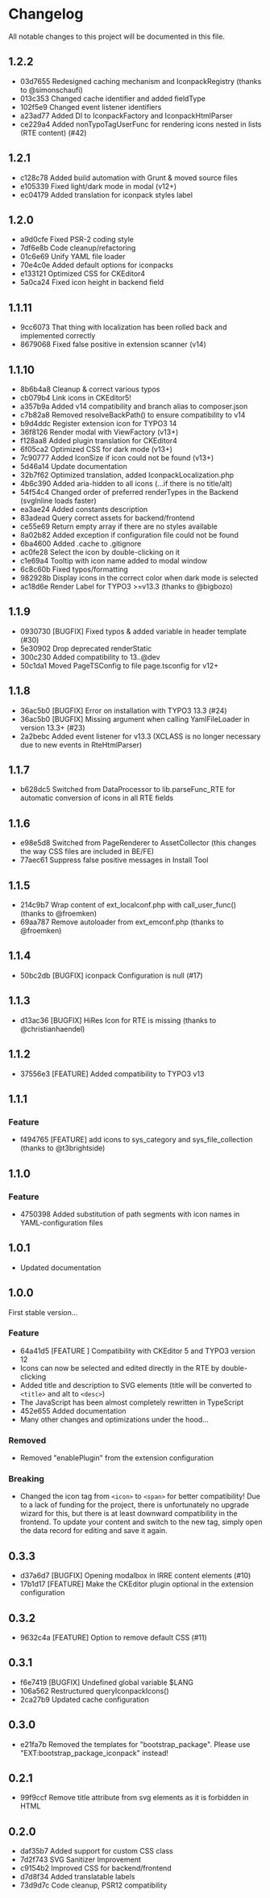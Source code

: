 # Changelog

All notable changes to this project will be documented in this file.

## 1.2.2

- 03d7655 Redesigned caching mechanism and IconpackRegistry (thanks to @simonschaufi)
- 013c353 Changed cache identifier and added fieldType
- 102f5e9 Changed event listener identifiers
- a23ad77 Added DI to IconpackFactory and IconpackHtmlParser
- ce229a4 Added nonTypoTagUserFunc for rendering icons nested in lists (RTE content) (#42)

## 1.2.1

- c128c78 Added build automation with Grunt & moved source files
- e105339 Fixed light/dark mode in modal (v12+)
- ec04179 Added translation for iconpack styles label

## 1.2.0

- a9d0cfe Fixed PSR-2 coding style
- 7df6e8b Code cleanup/refactoring
- 01c6e69 Unify YAML file loader
- 70e4c0e Added default options for iconpacks
- e133121 Optimized CSS for CKEditor4
- 5a0ca24 Fixed icon height in backend field

## 1.1.11
- 9cc6073 That thing with localization has been rolled back and implemented correctly
- 8679068 Fixed false positive in extension scanner (v14)

## 1.1.10

- 8b6b4a8 Cleanup & correct various typos
- cb079b4 Link icons in CKEditor5!
- a357b9a Added v14 compatibility and branch alias to composer.json
- c7b82a8 Removed resolveBackPath() to ensure compatibility to v14
- b9d4ddc Register extension icon for TYPO3 14
- 36f8126 Render modal with ViewFactory (v13+)
- f128aa8 Added plugin translation for CKEditor4
- 6f05ca2 Optimized CSS for dark mode (v13+)
- 7c90777 Added IconSize if icon could not be found (v13+)
- 5d46a14 Update documentation
- 32b7f62 Optimized translation, added IconpackLocalization.php
- 4b6c390 Added aria-hidden to all icons (...if there is no title/alt)
- 54f54c4 Changed order of preferred renderTypes in the Backend (svgInline loads faster)
- ea3ae24 Added constants description
- 83adead Query correct assets for backend/frontend
- ce55e69 Return empty array if there are no styles available
- 8a02b82 Added exception if configuration file could not be found
- 6ba4600 Added .cache to .gitignore
- ac0fe28 Select the icon by double-clicking on it
- c1e69a4 Tooltip with icon name added to modal window
- 6c8c60b Fixed typos/formatting
- 982928b Display icons in the correct color when dark mode is selected
- ac18d6e Render Label for TYPO3 >=v13.3 (thanks to @bigbozo)

## 1.1.9

- 0930730 [BUGFIX] Fixed typos & added variable in header template (#30)
- 5e30902 Drop deprecated renderStatic
- 300c230 Added compatibility to 13.*.*@dev
- 50c1da1 Moved PageTSConfig to file page.tsconfig for v12+

## 1.1.8

- 36ac5b0 [BUGFIX] Error on installation with TYPO3 13.3 (#24)
- 36ac5b0 [BUGFIX] Missing argument when calling YamlFileLoader in version 13.3+ (#23)
- 2a2bebc Added event listener for v13.3 (XCLASS is no longer necessary due to new events in RteHtmlParser)

## 1.1.7

- b628dc5 Switched from DataProcessor to lib.parseFunc_RTE for automatic conversion of icons in all RTE fields

## 1.1.6

- e98e5d8 Switched from PageRenderer to AssetCollector (this changes the way CSS files are included in BE/FE)
- 77aec61 Suppress false positive messages in Install Tool

## 1.1.5

- 214c9b7 Wrap content of ext_localconf.php with call_user_func() (thanks to @froemken)
- 69aa787 Remove autoloader from ext_emconf.php (thanks to @froemken)

## 1.1.4

- 50bc2db [BUGFIX] iconpack Configuration is null (#17)

## 1.1.3

- d13ac36 [BUGFIX] HiRes Icon for RTE is missing (thanks to @christianhaendel)

## 1.1.2

- 37556e3 [FEATURE] Added compatibility to TYPO3 v13

## 1.1.1

### Feature

- f494765 [FEATURE] add icons to sys_category and sys_file_collection (thanks to @t3brightside)

## 1.1.0

### Feature

- 4750398 Added substitution of path segments with icon names in YAML-configuration files

## 1.0.1

- Updated documentation

## 1.0.0

First stable version...

### Feature

- 64a41d5 [FEATURE ] Compatibility with CKEditor 5 and TYPO3 version 12
- Icons can now be selected and edited directly in the RTE by double-clicking
- Added title and description to SVG elements (title will be converted to
  `<title>` and alt to `<desc>`)
- The JavaScript has been almost completely rewritten in TypeScript
- 452e655 Added documentation
- Many other changes and optimizations under the hood...

### Removed

- Removed "enablePlugin" from the extension configuration

### Breaking

- Changed the icon tag from `<icon>` to `<span>` for better compatibility! Due
  to a lack of funding for the project, there is unfortunately no upgrade wizard
  for this, but there is at least downward compatibility in the frontend. To
  update your content and switch to the new tag, simply open the data record for
  editing and save it again.

## 0.3.3

- d37a6d7 [BUGFIX] Opening modalbox in IRRE content elements (#10)
- 17b1d17 [FEATURE] Make the CKEditor plugin optional in the extension
  configuration

## 0.3.2

- 9632c4a [FEATURE] Option to remove default CSS (#11)

## 0.3.1

- f6e7419 [BUGFIX] Undefined global variable $LANG
- 106a562 Restructured queryIconpackIcons()
- 2ca27b9 Updated cache configuration

## 0.3.0

- e21fa7b Removed the templates for "bootstrap_package". Please use
  "EXT:bootstrap_package_iconpack" instead!

## 0.2.1

- 99f9ccf Remove title attribute from svg elements as it is forbidden in HTML

## 0.2.0

- daf35b7 Added support for custom CSS class
- 7d2f743 SVG Sanitizer Improvement
- c9154b2 Improved CSS for backend/frontend
- d7d8f34 Added translatable labels
- 73d9d7c Code cleanup, PSR12 compatibility
